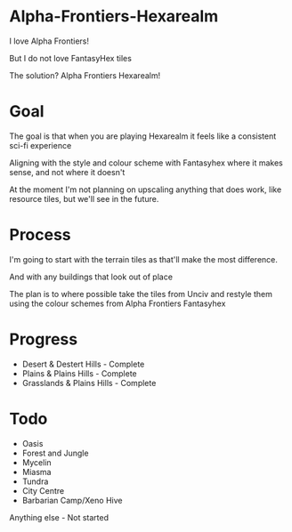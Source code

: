 # Alpha-Frontiers-Hexarealm

I love Alpha Frontiers!

But I do not love FantasyHex tiles

The solution? Alpha Frontiers Hexarealm!

# Goal
The goal is that when you are playing Hexarealm it feels like a consistent sci-fi experience

Aligning with the style and colour scheme with Fantasyhex where it makes sense, and not where it doesn't

At the moment I'm not planning on upscaling anything that does work, like resource tiles, but we'll see in the future.

# Process
I'm going to start with the terrain tiles as that'll make the most difference. 

And with any buildings that look out of place

The plan is to where possible take the tiles from Unciv and restyle them using the colour schemes from Alpha Frontiers Fantasyhex

# Progress 
- Desert & Destert Hills - Complete
- Plains & Plains Hills - Complete
- Grasslands & Plains Hills - Complete

# Todo
-   Oasis 
- Forest and Jungle 
- Mycelin
- Miasma 
- Tundra 
- City Centre
- Barbarian Camp/Xeno Hive 

Anything else - Not started
